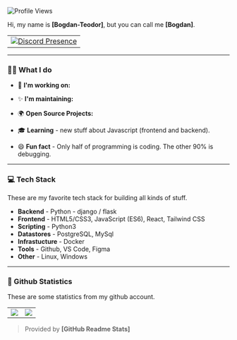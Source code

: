 ![Profile Views](https://komarev.com/ghpvc/?username=ibogdanssh&color=7C3138&style=flat-square) 

Hi, my name is **[Bogdan-Teodor]**, but you can call me **[Bogdan]**. 

<table align="center">
  <tr>
    <td>
		<a href="https://discord.com/users/275971581791174656" target="_blank" rel="nofollow">
			<img src="https://lanyard-profile-readme.vercel.app/api/275971581791174656?idleMessage=Probably%20doing%20something%20else..." alt="Discord Presence" align="center">
		</a>
    </td>
  </tr>
</table>

---

### 👨‍💻 What I do
      
   * 💼 **I'm working on:**
      
   * ✨ **I'm maintaining:**


   * 🌍 **Open Source Projects:**

   * 🎓 **Learning** - new stuff about Javascript (frontend and backend).
   * 😄 **Fun fact** - Only half of programming is coding. The other 90% is debugging.

---

### 💻 Tech Stack
These are my favorite tech stack for building all kinds of stuff.

   * **Backend** - Python - django / flask
   * **Frontend** - HTML5/CSS3, JavaScript (ES6), React, Tailwind CSS
   * **Scripting** - Python3
   * **Datastores** - PostgreSQL, MySql
   * **Infrastucture** - Docker
   * **Tools** - Github, VS Code, Figma
   * **Other** - Linux, Windows

---

### 🧾 Github Statistics
These are some statistics from my github account.

<table>
	<tr>
		<td align="center" style="padding=0;width=50%;">
			<img align="center" style="padding=0;" src="https://ibogdanssh.vercel.app/api?username=ibogdanssh&show_icons=true&theme=tokyonight" />
		</td>
		<td align="center" style="padding=0;width=50%;">
			<img align="center" style="padding=0;" src="https://ibogdanssh.vercel.app/top-langs/?username=ibogdanssh&layout=compact" />
		</td>
	</tr>
</table>

> Provided by **[GitHub Readme Stats]**

[`discord`]:               https://discord.com/


[my repositories]:         https://github.com/ibogdanssh?tab=repositories


[Discord]:                 https://discord.com/users/275971581791174656
[Gmail]:                   mailto:bogdan.constantin0110@gmail.com
[YouTube]:                 [https://www.youtube.com/](https://www.youtube.com/channel/UC3OXw7OmECflPW8mV2e6GuA)
[Steam]:                   https://steamcommunity.com/id/iBogdan
[Spotify]:                 https://open.spotify.com/user/31qfsghrjgwag4grxmovcqmfobfa

[HTML5]:                   https://developer.mozilla.org/en-US/docs/Web/HTML
[CSS3]:                    https://developer.mozilla.org/en-US/docs/Web/CSS
[JS]:                      https://developer.mozilla.org/en-US/docs/Web/JavaScript
[Sass]:                    https://sass-lang.com/

[Git]:                     https://git-scm.com/
[npm]:                     https://npmjs.com
[MySQL]:                   https://www.mysql.com/
[PostgreSQL]:              https://www.postgresql.org/
[VSCode Insiders]:         https://code.visualstudio.com/insiders/
[Bash]:                    https://www.gnu.org/software/bash/
[Webpack]:                 https://webpack.js.org
[Photoshop]:               https://www.photoshop.com/en
[Linux]:                   https://www.linux.org/

[openweathermap.org]:      https://openweathermap.org/
